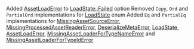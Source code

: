 
Added [AssetLoadError](https://docs.rs/bevy/latest/bevy/asset/enum.AssetLoadError.html) to [LoadState::Failed](https://docs.rs/bevy/latest/bevy/asset/enum.LoadState.html) option
Removed `Copy`, `Ord` and `PartialOrd` implementations for [LoadState](https://docs.rs/bevy/latest/bevy/asset/enum.LoadState.html) enum
Added `Eq` and `PartialEq` implementations for [MissingAssetSourceError](https://docs.rs/bevy/latest/bevy/asset/io/struct.MissingAssetSourceError.html), [MissingProcessedAssetReaderError](https://docs.rs/bevy/latest/bevy/asset/io/struct.MissingProcessedAssetReaderError.html), [DeserializeMetaError](https://docs.rs/bevy/latest/bevy/asset/enum.DeserializeMetaError.html), [LoadState](https://docs.rs/bevy/latest/bevy/asset/enum.LoadState.html), [AssetLoadError](https://docs.rs/bevy/latest/bevy/asset/enum.AssetLoadError.html), [MissingAssetLoaderForTypeNameError](https://docs.rs/bevy/latest/bevy/asset/struct.MissingAssetLoaderForTypeNameError.html) and [MissingAssetLoaderForTypeIdError](https://docs.rs/bevy/latest/bevy/asset/struct.MissingAssetLoaderForTypeIdError.html)
